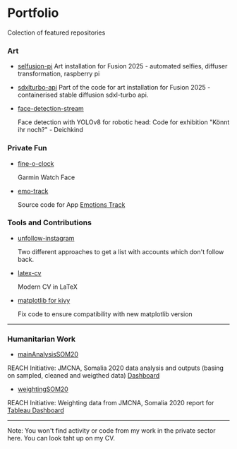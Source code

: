 # Portfolio
Colection of featured repositories

### Art
- [selfusion-pi](https://github.com/causeri3/selfusion-pi)
  Art installation for Fusion 2025 - automated selfies, diffuser transformation, raspberry pi
- [sdxlturbo-api](https://github.com/causeri3/sdxlturbo-api)
  Part of the code for art installation for Fusion 2025 - containerised stable diffusion sdxl-turbo api. 

- [face-detection-stream](https://github.com/causeri3/face-detection-stream)

  Face detection with YOLOv8 for robotic head: Code for exhibition "Könnt ihr noch?" - Deichkind 

### Private Fun

- [fine-o-clock](https://github.com/causeri3/fine-o-clock)

  Garmin Watch Face

- [emo-track](https://github.com/causeri3/emo-track)

  Source code for App [Emotions Track](https://apps.apple.com/de/app/emotionstrack/id6480473529?l=en-GB)
### Tools and Contributions

- [unfollow-instagram](https://github.com/causeri3/unfollow-instagram)

  Two different approaches to get a list with accounts which don't follow back. 
- [latex-cv](https://github.com/causeri3/latex-cv)

  Modern CV in LaTeX 


- [matplotlib for kivy](https://github.com/causeri3/matplotlib)

  Fix code to ensure compatibility with new matplotlib version
---

### Humanitarian Work 

- [mainAnalysisSOM20](https://github.com/causeri3/mainAnalysisSOM20)

REACH Initiative: JMCNA, Somalia 2020 data analysis and outputs (basing on sampled, cleaned and weigthed data) 
[Dashboard](https://public.tableau.com/app/profile/vanessa.causemann4183/viz/JMCNA_Indicators/JMCNAIndicators_Dash)
- [weightingSOM20](https://github.com/causeri3/weightingSOM20)

REACH Initiative: Weighting data from JMCNA, Somalia 2020 report for [Tableau Dashboard](https://reach-info.org/som/jmcna2020/)

---
Note: You won't find activity or code from my work in the private sector here. You can look taht up on my CV.
